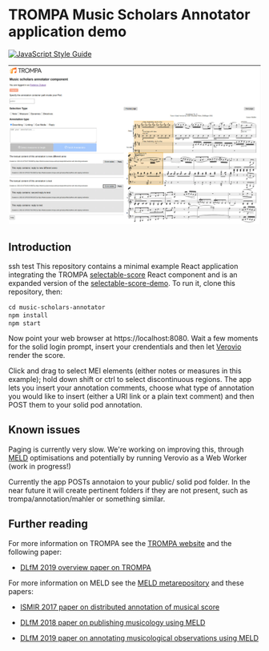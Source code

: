 # TROMPA Music Scholars Annotator application demo

[![JavaScript Style Guide](https://img.shields.io/badge/code_style-standard-brightgreen.svg)](https://standardjs.com)

![Screenshot demonstrating selectable score](newInterface.png)

## Introduction

ssh test
This repository contains a minimal example React application integrating the TROMPA [selectable-score](https://github.com/trompamusic/selectable-score) React component and is an expanded version of the [selectable-score-demo](https://github.com/trompamusic/selectable-score-demo). To run it, clone this repository, then:

```
cd music-scholars-annotator
npm install
npm start
```

Now point your web browser at https://localhost:8080. Wait a few moments for the solid login prompt, insert your crendentials and then let [Verovio](http://www.verovio.org) render the score.

Click and drag to select MEI elements (either notes or measures in this example); hold down shift or ctrl to select discontinuous regions. The app lets you insert your annotation comments, choose what type of annotation you would like to insert (either a URI link or a plain text comment) and then POST them to your solid pod annotation.

## Known issues

Paging is currently very slow. We're working on improving this, through [MELD](https://github.com/oerc-music/meld) optimisations and potentially by running Verovio as a Web Worker (work in progress!)

Currently the app POSTs annotaion to your public/ solid pod folder. In the near future it will create pertinent folders if they are not present, such as trompa/annotation/mahler or something similar.

## Further reading

For more information on TROMPA see the [TROMPA website](https://trompamusic.eu) and the following paper:

- [DLfM 2019 overview paper on TROMPA](https://dl.acm.org/doi/10.1145/3358664.3358666)

For more information on MELD see the [MELD metarepository](https://github.com/oerc-music/meld) and these papers:

- [ISMIR 2017 paper on distributed annotation of musical score](https://ora.ox.ac.uk/objects/uuid:945287f6-5dd3-4424-940c-b919b8ad2768)

- [DLfM 2018 paper on publishing musicology using MELD](https://dl.acm.org/doi/10.1145/3273024.3273038)

- [DLfM 2019 paper on annotating musicological observations using MELD](https://dl.acm.org/doi/10.1145/3358664.3358669)
